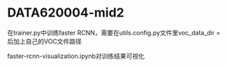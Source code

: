 # DATA620004-mid2

在trainer.py中训练faster RCNN，需要在utils.config.py文件里voc_data_dir = 后加上自己的VOC文件路径

faster-rcnn-visualization.ipynb对训练结果可视化
